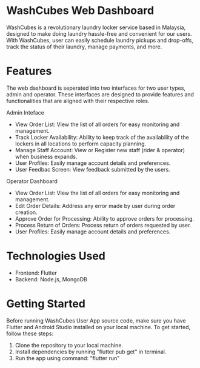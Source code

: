 # WashCubes Web Dashboard
WashCubes is a revolutionary laundry locker service based in Malaysia, designed to make doing laundry hassle-free and convenient for our users. With WashCubes, user can easily schedule laundry pickups and drop-offs, track the status of their laundry, manage payments, and more.

# Features
The web dashboard is seperated into two interfaces for two user types, admin and operator. These interfaces are designed to provide features and functionalities that are aligned with their respective roles.

Admin Inteface
- View Order List: View the list of all orders for easy monitoring and management.
- Track Locker Availability: Ability to keep track of the availability of the lockers in all locations to perform capacity planning.
- Manage Staff Account: View or Register new staff (rider & operator) when business expands.
- User Profiles: Easily manage account details and preferences.
- User Feedbac Screen: View feedback submitted by the users.

Operator Dashboard
- View Order List: View the list of all orders for easy monitoring and management.
- Edit Order Details: Address any error made by user during order creation.
- Approve Order for Processing: Ability to approve orders for processing.
- Process Return of Orders: Process return of orders requested by user.
- User Profiles: Easily manage account details and preferences.

# Technologies Used
- Frontend: Flutter
- Backend: Node.js, MongoDB

# Getting Started
Before running WashCubes User App source code, make sure you have Flutter and Android Studio installed on your local machine.
To get started, follow these steps:
1. Clone the repository to your local machine.
2. Install dependencies by running "flutter pub get" in terminal.
3. Run the app using command: "flutter run"
